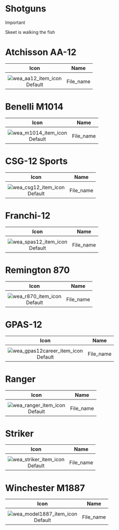 # Shotguns

> [!IMPORTANT]
>
> Skeet is walking the fish



# Atchisson AA-12

| Icon | Name |
| :--: | :--: | 
| | | | | 
![wea_aa12_item_icon](https://github.com/user-attachments/assets/cbb0ac3d-21d8-41f3-afa5-147ab67ac92b)<br> Default | File_name | 


# Benelli M1014

| Icon | Name |
| :--: | :--: | 
| | | | | 
![wea_m1014_item_icon](https://github.com/user-attachments/assets/b1521658-be29-4592-82da-a3c8f9eeffc8)<br> Default | File_name | 


# CSG-12 Sports

| Icon | Name |
| :--: | :--: | 
| | | | | 
![wea_csg12_item_icon](https://github.com/user-attachments/assets/89b7bd1f-3f8f-41a6-b8a2-09d7416e8d42)<br> Default | File_name | 


# Franchi-12

| Icon | Name |
| :--: | :--: | 
| | | | | 
![wea_spas12_item_icon](https://github.com/user-attachments/assets/345f5f55-36eb-4e36-8593-9ad9ce985342)<br> Default | File_name | 


# Remington 870 

| Icon | Name |
| :--: | :--: | 
| | | | | 
![wea_r870_item_icon](https://github.com/user-attachments/assets/ab4eff77-3aff-4aee-9452-52173871b082)<br> Default | File_name | 


# GPAS-12

| Icon | Name |
| :--: | :--: | 
| | | | | 
![wea_gpas12career_item_icon](https://github.com/user-attachments/assets/77e5b940-b553-4518-96e0-edbebd8a4e80)<br> Default | File_name | 


# Ranger

| Icon | Name |
| :--: | :--: | 
| | | | | 
![wea_ranger_item_icon](https://github.com/user-attachments/assets/cd7ca3d7-9fdc-42da-9208-3871fbbfdfdb)<br> Default | File_name | 


# Striker

| Icon | Name |
| :--: | :--: | 
| | | | | 
![wea_striker_item_icon](https://github.com/user-attachments/assets/2a51edd3-e7a9-4833-b115-667afd3aa09e)<br> Default | File_name | 


# Winchester M1887

| Icon | Name |
| :--: | :--: | 
| | | | | 
![wea_model1887_item_icon](https://github.com/user-attachments/assets/2e96cd47-e4cb-46a2-8ad9-4f07f2e9d66a)<br> Default | File_name | 
